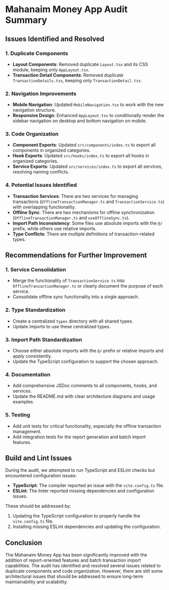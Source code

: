 # Mahanaim Money App Audit Summary

## Issues Identified and Resolved

### 1. Duplicate Components
- **Layout Components**: Removed duplicate `Layout.tsx` and its CSS module, keeping only `AppLayout.tsx`.
- **Transaction Detail Components**: Removed duplicate `TransactionDetails.tsx`, keeping only `TransactionDetail.tsx`.

### 2. Navigation Improvements
- **Mobile Navigation**: Updated `MobileNavigation.tsx` to work with the new navigation structure.
- **Responsive Design**: Enhanced `AppLayout.tsx` to conditionally render the sidebar navigation on desktop and bottom navigation on mobile.

### 3. Code Organization
- **Component Exports**: Updated `src/components/index.ts` to export all components in organized categories.
- **Hook Exports**: Updated `src/hooks/index.ts` to export all hooks in organized categories.
- **Service Exports**: Updated `src/services/index.ts` to export all services, resolving naming conflicts.

### 4. Potential Issues Identified
- **Transaction Services**: There are two services for managing transactions (`OfflineTransactionManager.ts` and `TransactionService.ts`) with overlapping functionality.
- **Offline Sync**: There are two mechanisms for offline synchronization (`OfflineTransactionManager.ts` and `useOfflineSync.ts`).
- **Import Path Inconsistency**: Some files use absolute imports with the `@/` prefix, while others use relative imports.
- **Type Conflicts**: There are multiple definitions of transaction-related types.

## Recommendations for Further Improvement

### 1. Service Consolidation
- Merge the functionality of `TransactionService.ts` into `OfflineTransactionManager.ts` or clearly document the purpose of each service.
- Consolidate offline sync functionality into a single approach.

### 2. Type Standardization
- Create a centralized `types` directory with all shared types.
- Update imports to use these centralized types.

### 3. Import Path Standardization
- Choose either absolute imports with the `@/` prefix or relative imports and apply consistently.
- Update the TypeScript configuration to support the chosen approach.

### 4. Documentation
- Add comprehensive JSDoc comments to all components, hooks, and services.
- Update the README.md with clear architecture diagrams and usage examples.

### 5. Testing
- Add unit tests for critical functionality, especially the offline transaction management.
- Add integration tests for the report generation and batch import features.

## Build and Lint Issues

During the audit, we attempted to run TypeScript and ESLint checks but encountered configuration issues:

- **TypeScript**: The compiler reported an issue with the `vite.config.ts` file.
- **ESLint**: The linter reported missing dependencies and configuration issues.

These should be addressed by:
1. Updating the TypeScript configuration to properly handle the `vite.config.ts` file.
2. Installing missing ESLint dependencies and updating the configuration.

## Conclusion

The Mahanaim Money App has been significantly improved with the addition of report-oriented features and batch transaction import capabilities. The audit has identified and resolved several issues related to duplicate components and code organization. However, there are still some architectural issues that should be addressed to ensure long-term maintainability and scalability. 